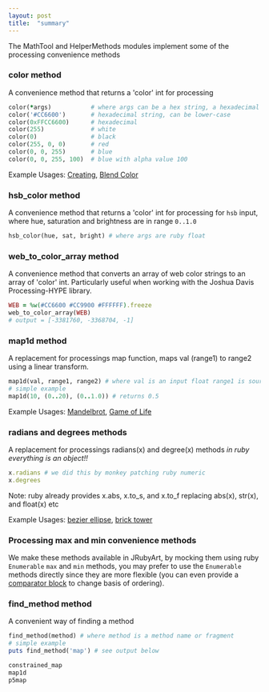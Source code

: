 ```yaml
---
layout: post
title:  "summary"
---
```


The MathTool and HelperMethods modules implement some of the processing convenience methods

### color method
A convenience method that returns a 'color' int for processing
```ruby
color(*args)           # where args can be a hex string, a hexadecimal number, etc. see examples
color('#CC6600')       # hexadecimal string, can be lower-case
color(0xFFCC6600)      # hexadecimal
color(255)             # white
color(0)               # black
color(255, 0, 0)       # red
color(0, 0, 255)       # blue
color(0, 0, 255, 100)  # blue with alpha value 100
```
Example Usages: [Creating][color], [Blend Color][blend_color]

### hsb_color method
A convenience method that returns a 'color' int for processing for `hsb` input, where hue, saturation and brightness are in range `0..1.0`
```ruby
hsb_color(hue, sat, bright) # where args are ruby float
```

### web_to_color_array method
A convenience method that converts an array of web color strings to an array of 'color' int. Particularly useful when working with the Joshua Davis Processing-HYPE library.
```ruby
WEB = %w(#CC6600 #CC9900 #FFFFFF).freeze
web_to_color_array(WEB)
# output = [-3381760, -3368704, -1]
```

### map1d method
A replacement for processings map function, maps val (range1) to range2 using a linear transform.
```ruby
map1d(val, range1, range2) # where val is an input float range1 is source and range2 is target
# simple example
map1d(10, (0..20), (0..1.0)) # returns 0.5
```

Example Usages: [Mandelbrot][mandelbrot], [Game of Life][conway]

### radians and degrees methods
A replacement for processings radians(x) and degree(x) methods _in ruby everything is an object!!_

```ruby
x.radians # we did this by monkey patching ruby numeric
x.degrees
```

Note: ruby already provides x.abs, x.to_s, and x.to_f replacing abs(x), str(x), and float(x) etc

Example Usages:
[bezier ellipse][bezier], [brick tower][brick_tower]

### Processing max and min convenience methods

We make these methods available in JRubyArt, by mocking them using ruby `Enumerable` `max` and `min` methods, you may prefer to use the `Enumerable` methods directly since they are more flexible (you can even provide a [comparator block][enumerable] to change basis of ordering).

### find_method method
A convenient way of finding a method
```ruby
find_method(method) # where method is a method name or fragment
# simple example
puts find_method('map') # see output below
```
```bash
constrained_map
map1d
p5map
```

[bezier]:https://github.com/ruby-processing/JRubyArt-examples/blob/master/processing_app/basics/form/bezier_ellipse.rb
[brick_tower]:https://github.com/ruby-processing/JRubyArt-examples/blob/master/processing_app/basics/form/brick_tower.rb
[mandelbrot]:https://github.com/ruby-processing/JRubyArt-examples/blob/master/contributed/mandelbrot.rb
[conway]:https://github.com/ruby-processing/JRubyArt-examples/blob/master/processing_app/topics/shaders/conway.rb
[color]:https://github.com/ruby-processing/JRubyArt-examples/blob/master/processing_app/basics/color/creating.rb
[blend_color]:https://github.com/ruby-processing/JRubyArt-examples/blob/master/processing_app/basics/color/blend_color.rb
[enumerable]:http://apidock.com/ruby/Enumerable/max
